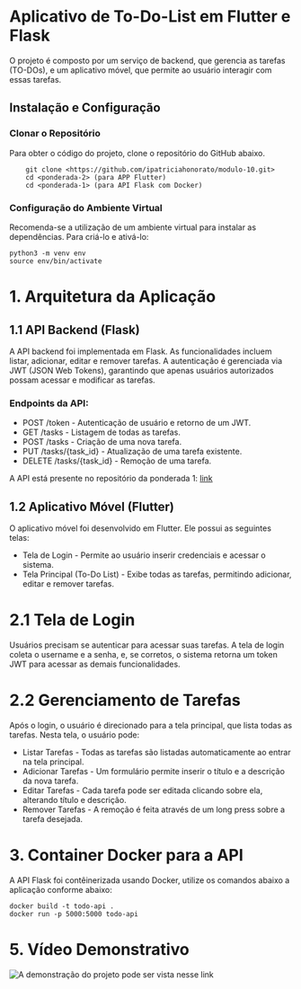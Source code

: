 # Aplicativo de To-Do-List em Flutter e Flask

O projeto é composto por um serviço de backend, que gerencia as tarefas (TO-DOs), e um aplicativo móvel, que permite ao usuário interagir com essas tarefas.

## Instalação e Configuração

### Clonar o Repositório
Para obter o código do projeto, clone o repositório do GitHub abaixo.

        git clone <https://github.com/ipatriciahonorato/modulo-10.git>
	    cd <ponderada-2> (para APP Flutter)
        cd <ponderada-1> (para API Flask com Docker)
### Configuração do Ambiente Virtual
Recomenda-se a utilização de um ambiente virtual para instalar as dependências. Para criá-lo e ativá-lo:

    python3 -m venv env
    source env/bin/activate

# 1. Arquitetura da Aplicação
## 1.1 API Backend (Flask)

A API backend foi implementada em Flask. As funcionalidades incluem listar, adicionar, editar e remover tarefas. A autenticação é gerenciada via JWT (JSON Web Tokens), garantindo que apenas usuários autorizados possam acessar e modificar as tarefas.

### Endpoints da API:

- POST /token - Autenticação de usuário e retorno de um JWT.
- GET /tasks - Listagem de todas as tarefas.
- POST /tasks - Criação de uma nova tarefa.
- PUT /tasks/{task_id} - Atualização de uma tarefa existente.
- DELETE /tasks/{task_id} - Remoção de uma tarefa.

A API está presente no repositório da ponderada 1: [link](https://github.com/ipatriciahonorato/modulo-10/tree/main/Ponderada%201/Flask%20app%20(docker))

## 1.2 Aplicativo Móvel (Flutter)
O aplicativo móvel foi desenvolvido em Flutter. Ele possui as seguintes telas:

- Tela de Login - Permite ao usuário inserir credenciais e acessar o sistema.
- Tela Principal (To-Do List) - Exibe todas as tarefas, permitindo adicionar, editar e remover tarefas.

# 2.1 Tela de Login
Usuários precisam se autenticar para acessar suas tarefas. A tela de login coleta o username e a senha, e, se corretos, o sistema retorna um token JWT para acessar as demais funcionalidades.

# 2.2 Gerenciamento de Tarefas
Após o login, o usuário é direcionado para a tela principal, que lista todas as tarefas. Nesta tela, o usuário pode:

- Listar Tarefas - Todas as tarefas são listadas automaticamente ao entrar na tela principal.
- Adicionar Tarefas - Um formulário permite inserir o título e a descrição da nova tarefa.
- Editar Tarefas - Cada tarefa pode ser editada clicando sobre ela, alterando título e descrição.
- Remover Tarefas - A remoção é feita através de um long press sobre a tarefa desejada.

# 3. Container Docker para a API

A API Flask foi contêinerizada usando Docker, utilize os comandos abaixo a aplicação conforme abaixo:

```
docker build -t todo-api .
docker run -p 5000:5000 todo-api
```

# 5. Vídeo Demonstrativo

![A demonstração do projeto pode ser vista nesse link](https://www.youtube.com/watch?v=AOzgwANrYy8)

